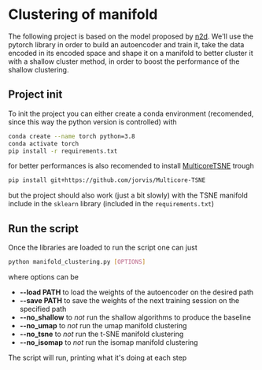 # Clustering of manifold
The following project is based on the model proposed by
[n2d](https://arxiv.org/abs/1908.05968). We'll use the pytorch library
in order to build an autoencoder and train it, take the data encoded
in its encoded space and shape it on a manifold to better cluster it
with a shallow cluster method, in order to boost the performance of
the shallow clustering.

## Project init
To init the project you can either create a conda environment
(recomended, since this way the python version is controlled) with
```sh
conda create --name torch python=3.8
conda activate torch
pip install -r requirements.txt
```

for better performances is also recomended to install
[MulticoreTSNE](https://github.com/DmitryUlyanov/Multicore-TSNE)
trough

```sh
pip install git+https://github.com/jorvis/Multicore-TSNE
```

but the project should also work (just a bit slowly) with the TSNE
manifold include in the `sklearn` library (included in the
`requirements.txt`)

## Run the script
Once the libraries are loaded to run the script one can just
```sh
python manifold_clustering.py [OPTIONS]
```
where options can be
- **--load PATH** to load the weights of the autoencoder on the
  desired path
- **--save PATH** to save the weights of the next training session on
  the specified path
- **--no_shallow** to *not* run the shallow algorithms to produce the
  baseline
- **--no_umap** to *not* run the umap manifold clustering
- **--no_tsne** to *not* run the t-SNE manifold clustering
- **--no_isomap** to *not* run the isomap manifold clustering

The script will run, printing what it's doing at each step
